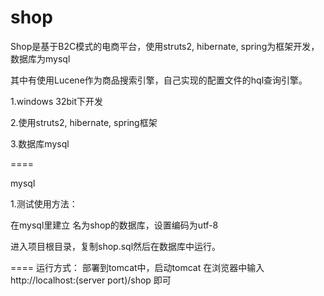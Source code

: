 shop
====

Shop是基于B2C模式的电商平台，使用struts2, hibernate, spring为框架开发，数据库为mysql

其中有使用Lucene作为商品搜索引擎，自己实现的配置文件的hql查询引擎。

1.windows 32bit下开发

2.使用struts2, hibernate, spring框架

3.数据库mysql

====

mysql

1.测试使用方法：

在mysql里建立 名为shop的数据库，设置编码为utf-8

进入项目根目录，复制shop.sql然后在数据库中运行。


====
运行方式：
部署到tomcat中，启动tomcat
在浏览器中输入http://localhost:(server port)/shop 即可
